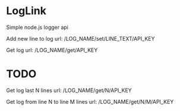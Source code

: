 # LogLink
Simple node.js logger api

Add new line to log url:
/LOG_NAME/set/LINE_TEXT/API_KEY

Get log url:
/LOG_NAME/get/API_KEY

# TODO

Get log last N lines url:
/LOG_NAME/get/N/API_KEY

Get log from line N to line M lines url:
/LOG_NAME/get/N/M/API_KEY
